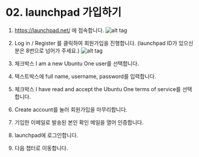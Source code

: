 # 02. launchpad 가입하기

1) https://launchpad.net/ 에 접속합니다.
![alt tag](https://github.com/minwook-shin/ubuntu-korea-l10n-workshop/blob/master/pictures/%EB%9F%B0%EC%B9%98%ED%8C%A8%EB%93%9C%EC%A0%91%EC%86%8D.PNG)
2) Log in / Register 를 클릭하여 회원가입을 진행합니다.
(launchpad ID가 있으신분은 8번으로 넘어가 주세요.)
![alt tag](https://github.com/minwook-shin/ubuntu-korea-l10n-workshop/blob/master/pictures/%ED%9A%8C%EC%9B%90%EA%B0%80%EC%9E%85.PNG)
3) 체크박스 I am a new Ubuntu One user를 선택합니다.

4) 텍스트박스에 full name, username, password를 입력합니다.

5) 체크박스 I have read and accept the Ubuntu One terms of service를 선택합니다.

6) Create account를 눌러 회원가입을 마무리합니다.

7) 기입한 이메일로 발송된 본인 확인 메일을 열어 인증합니다.

8) launchpad에 로그인합니다.

9) 다음 챕터로 이동합니다.
